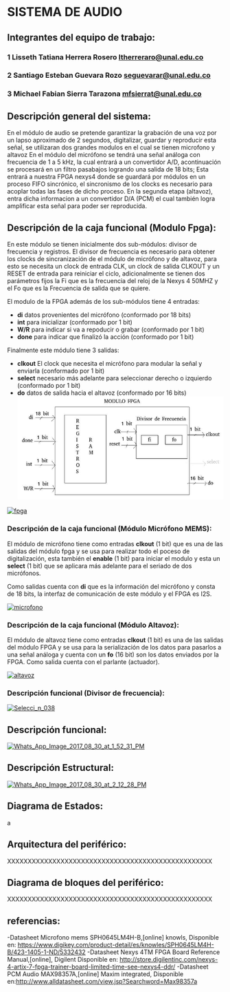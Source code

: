 # SISTEMA DE AUDIO

## Integrantes del equipo de trabajo:

### 1 Lisseth Tatiana Herrera Rosero ltherreraro@unal.edu.co

### 2 Santiago Esteban Guevara Rozo seguevarar@unal.edu.co

### 3 Michael Fabian Sierra Tarazona mfsierrat@unal.edu.co


## Descripción general del sistema: 

En el módulo de audio se pretende garantizar la grabación de una voz por un lapso aproximado de 2 segundos,  digitalizar, guardar y reproducir esta señal, se utilizaran dos grandes modulos en el cual se tienen microfono y altavoz
En el módulo del micrófono se tendrá una señal análoga con frecuencia de 1 a 5 kHz, la cual entrará a un convertidor A/D, acontinuación se procesará en un filtro pasabajos logrando una salida de 18 bits; Esta entrará a nuestra FPGA nexys4 donde se guardará por módulos en un proceso FIFO sincrónico, el sincronismo de los clocks es necesario para acoplar todas las fases de dicho proceso.
En la segunda etapa (altavoz), entra dicha informacion a un convertidor D/A (PCM) el cual también logra amplificar esta señal para poder ser reproducida.


## Descripción de la caja funcional (Modulo Fpga):
En este módulo se tienen inicialmente dos sub-módulos: divisor de frecuencia y registros. El divisor de frecuencia es necesario para obtener los clocks de sincranización de el módulo de micrófono y de altavoz, para esto se necesita un clock de entrada CLK, un clock de salida CLKOUT y un RESET de entrada para reiniciar el ciclo, adicionalmente se tienen dos parámetros fijos la Fi que es la frecuencia del reloj de la Nexys 4 50MHZ y el Fo que es la Frecuencia de salida que se quiere. 

El modulo de la FPGA además de los sub-módulos tiene 4 entradas: 
* **di** datos provenientes del micrófono (conformado por 18 bits) 
* **int** para inicializar (conformado por 1 bit)
* **W/R** para indicar si va a repoducir o grabar (conformado por 1 bit)
* **done** para indicar que finalizó la acción (conformado por 1 bit)

Finalmente este módulo tiene 3 salidas:
* **clkout** El clock que necesita el micrófono para modular la señal y enviarla (conformado por 1 bit)
* **select** necesario más adelante para seleccionar derecho o izquierdo (conformado por 1 bit)
* **do** datos de salida hacia el altavoz (conformado por 16 bits)
 ![](https://github.com/Fabeltranm/FPGA-Game-D1/blob/master/HW/RTL/06PCM-AUDIO-MICROFONO/Version_01/03%20document/Imagenes/fpga.jpg) 
 
<a href="https://ibb.co/fsxH2Q"><img src="https://preview.ibb.co/gXGo95/fpga.jpg" alt="fpga" border="0"></a>
### Descripción de la caja funcional (Módulo Micrófono MEMS):
El módulo de micrófono tiene como entradas **clkout** (1 bit) que es una de las salidas del módulo fpga y se usa para realizar todo el poceso de digitalización, esta también el **enable** (1 bit) para iniciar el modulo  y esta un **select** (1 bit) que se aplicara más adelante para el seriado de dos micrófonos.

Como salidas cuenta con **di** que es la información del micrófono y consta de 18 bits, la interfaz de comunicación de este módulo y el FPGA es I2S.

<a href="https://imgbb.com/"><img src="https://image.ibb.co/bxV9Gk/microfono.jpg" alt="microfono" border="0"></a>
### Descripción de la caja funcional (Módulo Altavoz):
El módulo de altavoz tiene como entradas **clkout** (1 bit) es una de las salidas del módulo FPGA y se usa para la serialización de los datos para pasarlos a una señal análoga y cuenta con un **fo** (16 bit) son los datos enviados por la FPGA. Como salida cuenta con el parlante (actuador).

<a href="https://imgbb.com/"><img src="https://image.ibb.co/dBNZhQ/altavoz.jpg" alt="altavoz" border="0"></a>
### Descripción funcional (Divisor de frecuencia):
<a href="https://imgbb.com/"><img src="https://image.ibb.co/k59ap5/Selecci_n_038.png" alt="Selecci_n_038" border="0"></a>
## Descripción funcional:
<a href="https://imgbb.com/"><img src="https://image.ibb.co/k3nwCQ/Whats_App_Image_2017_08_30_at_1_52_31_PM.jpg" alt="Whats_App_Image_2017_08_30_at_1_52_31_PM" border="0"></a>

## Descripción Estructural: 
<a href="https://ibb.co/ni3iRk"><img src="https://preview.ibb.co/jkZZXQ/Whats_App_Image_2017_08_30_at_2_12_28_PM.jpg" alt="Whats_App_Image_2017_08_30_at_2_12_28_PM" border="0"></a>


## Diagrama de Estados:
a


## Arquitectura del periférico:

XXXXXXXXXXXXXXXXXXXXXXXXXXXXXXXXXXXXXXXXXXXXXXXXXX

## Diagrama de bloques del periférico:

XXXXXXXXXXXXXXXXXXXXXXXXXXXXXXXXXXXXXXXXXXXXXXXXXX

## referencias:
-Datasheet Microfono mems SPH0645LM4H-B,[online] knowls, Disponible en: https://www.digikey.com/product-detail/es/knowles/SPH0645LM4H-B/423-1405-1-ND/5332432
-Datasheet Nexys 4TM FPGA Board Reference Manual,[online], Digilent Disponible en: http://store.digilentinc.com/nexys-4-artix-7-fpga-trainer-board-limited-time-see-nexys4-ddr/
-Datasheet PCM Audio MAX98357A,[online] Maxim integrated, Disponible en:http://www.alldatasheet.com/view.jsp?Searchword=Max98357a

